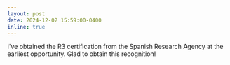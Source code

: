 ```yaml
---
layout: post
date: 2024-12-02 15:59:00-0400
inline: true
---
```


I've obtained the R3 certification from the Spanish Research Agency at the earliest opportunity. Glad to obtain this recognition!